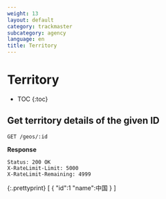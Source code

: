 ```yaml
---
weight: 13
layout: default
category: trackmaster
subcategory: agency
language: en
title: Territory
---
```


# Territory #

* TOC
{:toc}


## Get territory details of the given ID

    GET /geos/:id

**Response**

    Status: 200 OK
    X-RateLimit-Limit: 5000
    X-RateLimit-Remaining: 4999


{:.prettyprint}
     [
            {
            "id":1
            "name":中国
            }
        ]

